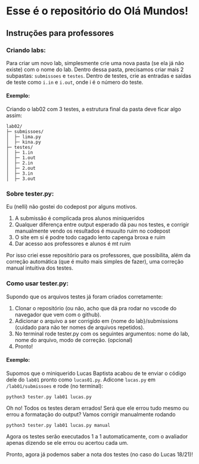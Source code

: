 # Esse é o repositório do Olá Mundos!


## Instruções para professores

### Criando labs:
Para criar um novo lab, simplesmente crie uma nova pasta (se ela já não existe) com o nome do lab. Dentro dessa pasta, precisamos criar mais 2 subpastas: ```submissoes``` e ```testes```. Dentro de testes, crie as entradas e saídas de teste como ```i.in``` e ```i.out```, onde i é o número do teste. 
#### Exemplo:
Criando o lab02 com 3 testes, a estrutura final da pasta deve ficar algo assim:
```
lab02/
├─ submissoes/
│  ├─ lima.py
│  ├─ kina.py
├─ testes/
│  ├─ 1.in
│  ├─ 1.out
│  ├─ 2.in
│  ├─ 2.out
│  ├─ 3.in
│  ├─ 3.out
```
### Sobre tester.py:
Eu (nelli) não gostei do codepost por alguns motivos.
1. A submissão é complicada pros alunos miniqueridos
1. Qualquer diferença entre output esperado dá pau nos testes, e corrigir manualmente vendo os resultados é muuuito ruim no codepost
1. O site em si é podre todo cagado lento capenga broxa e ruim
1. Dar acesso aos professores e alunos é mt ruim

Por isso criei esse repositório para os professores, que possibilita, além da correção automática (que é muito mais simples de fazer), uma correção manual intuitiva dos testes.

### Como usar tester.py:

Supondo que os arquivos testes já foram criados corretamente:
1. Clonar o repositório (ou não, acho que dá pra rodar no vscode do navegador que vem com o github).
1. Adicionar o arquivo a ser corrigido em {nome do lab}/submissions (cuidado para não ter nomes de arquivos repetidos).
1. No terminal rode tester.py com os seguintes argumentos: nome do lab, nome do arquivo, modo de correção. (opcional)
1. Pronto!

#### Exemplo:
Supomos que o miniquerido Lucas Baptista acabou de te enviar o código dele do ```lab01``` pronto como ```lucas01.py```. Adicone ```lucas.py``` em ```/lab01/submissoes``` e rode (no terminal):

```
python3 tester.py lab01 lucas.py
``` 

Oh no! Todos os testes deram errados! Será que ele errou tudo mesmo ou errou a formatação do output? Vamos corrigir manualmente rodando

```
python3 tester.py lab01 lucas.py manual
```

Agora os testes serão executados 1 a 1 automaticamente, com o avaliador apenas dizendo se ele errou ou acertou cada um.

Pronto, agora já podemos saber a nota dos testes (no caso do Lucas 18/21)!



